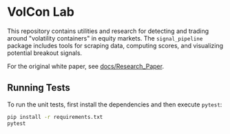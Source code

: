 # VolCon Lab

This repository contains utilities and research for detecting and trading around "volatility containers" in equity markets. The `signal_pipeline` package includes tools for scraping data, computing scores, and visualizing potential breakout signals.

For the original white paper, see [docs/Research_Paper](docs/Research_Paper).

## Running Tests

To run the unit tests, first install the dependencies and then execute `pytest`:

```bash
pip install -r requirements.txt
pytest
```


